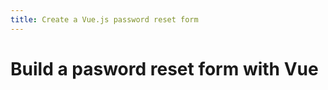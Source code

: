 ```yaml
---
title: Create a Vue.js password reset form
---
```


<toolkit-breadcrumb />

# Build a pasword reset form with Vue
